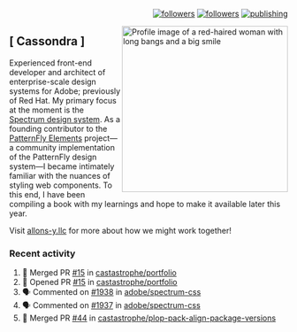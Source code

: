 <p align="right"><a rel="me" href="https://front-end.social/@castastrophe">
    <img alt="followers" title="Follow me on Mastodon" src="https://img.shields.io/mastodon/follow/109297102751309835?domain=https%3A%2F%2Ffront-end.social&label=Follow&logo=mastodon&logoColor=white&style=for-the-badge&labelColor=008080&color=006969"/></a>
  <a href="https://codepen.io/castastrophe/">
    <img alt="followers" title="Follow me on CodePen" src="https://img.shields.io/badge/16-1?color=640464&labelColor=7c007c&style=for-the-badge&logo=codepen&label=Follow"/></a>
<a href="https://castastrophe.medium.com/">
    <img alt="publishing" title="View articles on Medium" src="https://img.shields.io/badge/107-1?color=666&labelColor=444&label=subscribe&logo=medium&logoColor=white&style=for-the-badge"/></a>
    </p>
    
<img align="right" src="https://user-images.githubusercontent.com/1840295/209837133-f6b4d7a5-2117-4634-83b8-a635fb49a96a.png" height="300" alt="Profile image of a red-haired woman with long bangs and a big smile">

## [&nbsp;Cassondra&nbsp;]
    
Experienced front-end developer and architect of enterprise-scale design systems for Adobe; previously of Red Hat. My primary focus at the moment is the [Spectrum design system](https://github.com/adobe/spectrum-css). As a founding contributor to the [PatternFly&nbsp;Elements](https://github.com/patternfly/patternfly-elements) project&mdash;a community implementation of the PatternFly design system&mdash;I became intimately familiar with the nuances of styling web components. To this end, I have been compiling a book with my learnings and hope to make it available later this year.

Visit [allons-y.llc](http://allons-y.llc/) for more about how we might work together!

### Recent activity

<!--START_SECTION:activity-->
1. 🎉 Merged PR [#15](https://github.com/castastrophe/portfolio/pull/15) in [castastrophe/portfolio](https://github.com/castastrophe/portfolio)
2. 💪 Opened PR [#15](https://github.com/castastrophe/portfolio/pull/15) in [castastrophe/portfolio](https://github.com/castastrophe/portfolio)
3. 🗣 Commented on [#1938](https://github.com/adobe/spectrum-css/issues/1938) in [adobe/spectrum-css](https://github.com/adobe/spectrum-css)
4. 🗣 Commented on [#1937](https://github.com/adobe/spectrum-css/issues/1937) in [adobe/spectrum-css](https://github.com/adobe/spectrum-css)
5. 🎉 Merged PR [#44](https://github.com/castastrophe/plop-pack-align-package-versions/pull/44) in [castastrophe/plop-pack-align-package-versions](https://github.com/castastrophe/plop-pack-align-package-versions)
<!--END_SECTION:activity-->
